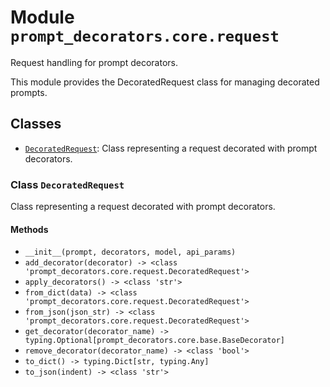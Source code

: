 # Module `prompt_decorators.core.request`

Request handling for prompt decorators.

This module provides the DecoratedRequest class for managing decorated prompts.

## Classes

- [`DecoratedRequest`](#class-decoratedrequest): Class representing a request decorated with prompt decorators.

### Class `DecoratedRequest`

Class representing a request decorated with prompt decorators.

#### Methods

- `__init__(prompt, decorators, model, api_params)`
- `add_decorator(decorator) -> <class 'prompt_decorators.core.request.DecoratedRequest'>`
- `apply_decorators() -> <class 'str'>`
- `from_dict(data) -> <class 'prompt_decorators.core.request.DecoratedRequest'>`
- `from_json(json_str) -> <class 'prompt_decorators.core.request.DecoratedRequest'>`
- `get_decorator(decorator_name) -> typing.Optional[prompt_decorators.core.base.BaseDecorator]`
- `remove_decorator(decorator_name) -> <class 'bool'>`
- `to_dict() -> typing.Dict[str, typing.Any]`
- `to_json(indent) -> <class 'str'>`

